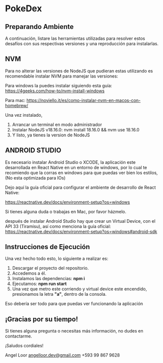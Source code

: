 # PokeDex

## Preparando Ambiente

A continuación, listare las herramientas utilizadas para resolver estos desafíos con sus respectivas versiones y una reproducción para instalarlas.

## NVM

Para no alterar las versiones de NodeJS que pudieran estas utilizando es recomendable instalar NVM para manejar las versiones:

Para windows la puedes instalar siguiendo esta guía:
https://4geeks.com/how-to/nvm-install-windows

Para mac:
https://noviello.it/es/como-instalar-nvm-en-macos-con-homebrew/

Una vez instalado,

1. Arrancar un terminal en modo administrador
2. Instalar NodeJS v18.16.0: nvm install 18.16.0 && nvm use 18.16.0
3. Y listo, ya tienes la version de NodeJS

## ANDROID STUDIO

Es necesario instalar Android Studio o XCODE, la aplicación este desarrollada en React Native en un entorno de windows, por lo cual te recomiendo que la corras en windows para que puedas ver bien los estilos, (No esta optimizada para IOs)

Dejo aquí la guía oficial para configurar el ambiente de desarrollo de React Native:

https://reactnative.dev/docs/environment-setup?os=windows

Si tienes alguna duda o trabajas en Mac, por favor házmelo.

después de instalar Android Studio hay que crear un Virtual Device, con el API 33 (Tiramisu), así como menciona la guía oficial: https://reactnative.dev/docs/environment-setup?os=windows#android-sdk

## Instrucciones de Ejecución

Una vez hecho todo esto, lo siguiente a realizar es:

1. Descargar el proyecto del repositorio.
2. Accedemos a él.
3. Instalamos las dependencias: **npm i**
4. Ejecutamos: **npm run start**
5. Una vez que metro este corriendo y virtual device este encendido, presionamos la letra **"a"**, dentro de la consola.

Eso debería ser todo para que puedas ver funcionando la aplicación

## ¡Gracias por su tiempo!

Si tienes alguna pregunta o necesitas más información, no dudes en contactarme.

¡Saludos cordiales!

Angel Loor
angelloor.dev@gmail.com
+593 99 867 9628
